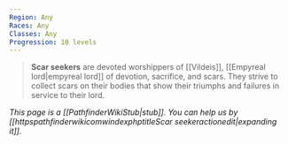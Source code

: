 ```yaml
---
Region: Any
Races: Any
Classes: Any
Progression: 10 levels
---
```


> **Scar seekers** are devoted worshippers of [[Vildeis]], [[Empyreal lord|empyreal lord]] of devotion, sacrifice, and scars. They strive to collect scars on their bodies that show their triumphs and failures in service to their lord.



*This page is a [[PathfinderWikiStub|stub]]. You can help us by [[httpspathfinderwikicomwindexphptitleScar seekeractionedit|expanding it]].*








